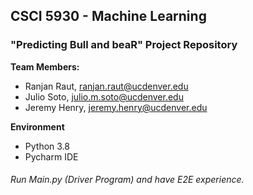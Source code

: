 ## CSCI 5930 - Machine Learning 

### "Predicting Bull and beaR" Project Repository

**Team Members:**
* Ranjan Raut, ranjan.raut@ucdenver.edu
* Julio Soto, julio.m.soto@ucdenver.edu
* Jeremy Henry, jeremy.henry@ucdenver.edu

**Environment**
* Python 3.8
* Pycharm IDE


###### Run Main.py (Driver Program) and have E2E experience.